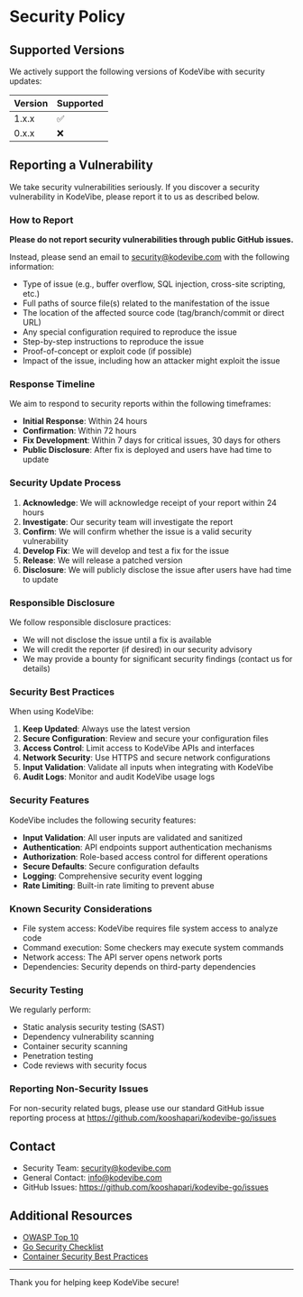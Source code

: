 # Security Policy

## Supported Versions

We actively support the following versions of KodeVibe with security updates:

| Version | Supported          |
| ------- | ------------------ |
| 1.x.x   | :white_check_mark: |
| 0.x.x   | :x:                |

## Reporting a Vulnerability

We take security vulnerabilities seriously. If you discover a security vulnerability in KodeVibe, please report it to us as described below.

### How to Report

**Please do not report security vulnerabilities through public GitHub issues.**

Instead, please send an email to security@kodevibe.com with the following information:

- Type of issue (e.g., buffer overflow, SQL injection, cross-site scripting, etc.)
- Full paths of source file(s) related to the manifestation of the issue
- The location of the affected source code (tag/branch/commit or direct URL)
- Any special configuration required to reproduce the issue
- Step-by-step instructions to reproduce the issue
- Proof-of-concept or exploit code (if possible)
- Impact of the issue, including how an attacker might exploit the issue

### Response Timeline

We aim to respond to security reports within the following timeframes:

- **Initial Response**: Within 24 hours
- **Confirmation**: Within 72 hours
- **Fix Development**: Within 7 days for critical issues, 30 days for others
- **Public Disclosure**: After fix is deployed and users have had time to update

### Security Update Process

1. **Acknowledge**: We will acknowledge receipt of your report within 24 hours
2. **Investigate**: Our security team will investigate the report
3. **Confirm**: We will confirm whether the issue is a valid security vulnerability
4. **Develop Fix**: We will develop and test a fix for the issue
5. **Release**: We will release a patched version
6. **Disclosure**: We will publicly disclose the issue after users have had time to update

### Responsible Disclosure

We follow responsible disclosure practices:

- We will not disclose the issue until a fix is available
- We will credit the reporter (if desired) in our security advisory
- We may provide a bounty for significant security findings (contact us for details)

### Security Best Practices

When using KodeVibe:

1. **Keep Updated**: Always use the latest version
2. **Secure Configuration**: Review and secure your configuration files
3. **Access Control**: Limit access to KodeVibe APIs and interfaces
4. **Network Security**: Use HTTPS and secure network configurations
5. **Input Validation**: Validate all inputs when integrating with KodeVibe
6. **Audit Logs**: Monitor and audit KodeVibe usage logs

### Security Features

KodeVibe includes the following security features:

- **Input Validation**: All user inputs are validated and sanitized
- **Authentication**: API endpoints support authentication mechanisms
- **Authorization**: Role-based access control for different operations
- **Secure Defaults**: Secure configuration defaults
- **Logging**: Comprehensive security event logging
- **Rate Limiting**: Built-in rate limiting to prevent abuse

### Known Security Considerations

- File system access: KodeVibe requires file system access to analyze code
- Command execution: Some checkers may execute system commands
- Network access: The API server opens network ports
- Dependencies: Security depends on third-party dependencies

### Security Testing

We regularly perform:

- Static analysis security testing (SAST)
- Dependency vulnerability scanning
- Container security scanning
- Penetration testing
- Code reviews with security focus

### Reporting Non-Security Issues

For non-security related bugs, please use our standard GitHub issue reporting process at https://github.com/kooshapari/kodevibe-go/issues

## Contact

- Security Team: security@kodevibe.com
- General Contact: info@kodevibe.com
- GitHub Issues: https://github.com/kooshapari/kodevibe-go/issues

## Additional Resources

- [OWASP Top 10](https://owasp.org/www-project-top-ten/)
- [Go Security Checklist](https://github.com/securego/gosec)
- [Container Security Best Practices](https://cheatsheetseries.owasp.org/cheatsheets/Docker_Security_Cheat_Sheet.html)

---

Thank you for helping keep KodeVibe secure!